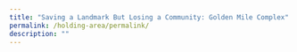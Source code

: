 ```yaml
---
title: "Saving a Landmark But Losing a Community: Golden Mile Complex"
permalink: /holding-area/permalink/
description: ""
---
```

